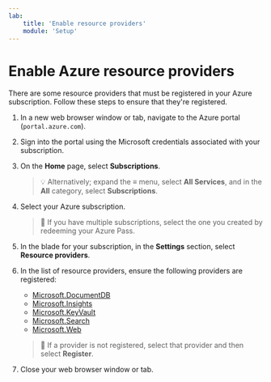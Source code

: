```yaml
---
lab:
    title: 'Enable resource providers'
    module: 'Setup'
---
```


# Enable Azure resource providers

There are some resource providers that must be registered in your Azure subscription. Follow these steps to ensure that they're registered.

1. In a new web browser window or tab, navigate to the Azure portal (``portal.azure.com``).

1. Sign into the portal using the Microsoft credentials associated with your subscription.

1. On the **Home** page, select **Subscriptions**.

    > &#128161; Alternatively; expand the **&#8801;** menu, select **All Services**, and in the **All** category, select **Subscriptions**.

1. Select your Azure subscription.

    > &#128221; If you have multiple subscriptions, select the one you created by redeeming your Azure Pass.

1. In the blade for your subscription, in the **Settings** section, select **Resource providers**.

1. In the list of resource providers, ensure the following providers are registered:
    - [Microsoft.DocumentDB][docs.microsoft.com/azure/templates/microsoft.documentdb/databaseaccounts]
    - [Microsoft.Insights][docs.microsoft.com/azure/templates/microsoft.insights/components]
    - [Microsoft.KeyVault][docs.microsoft.com/azure/templates/microsoft.keyvault/vaults]
    - [Microsoft.Search][docs.microsoft.com/azure/templates/microsoft.search/searchservices]
    - [Microsoft.Web][docs.microsoft.com/azure/templates/microsoft.web/sites]

    > &#128221; If a provider is not registered, select that provider and then select **Register**.

1. Close your web browser window or tab.

[docs.microsoft.com/azure/templates/microsoft.documentdb/databaseaccounts]: https://docs.microsoft.com/azure/templates/microsoft.documentdb/databaseaccounts
[docs.microsoft.com/azure/templates/microsoft.insights/components]: https://docs.microsoft.com/azure/templates/microsoft.insights/components
[docs.microsoft.com/azure/templates/microsoft.keyvault/vaults]: https://docs.microsoft.com/azure/templates/microsoft.keyvault/vaults
[docs.microsoft.com/azure/templates/microsoft.search/searchservices]: https://docs.microsoft.com/azure/templates/microsoft.search/searchservices
[docs.microsoft.com/azure/templates/microsoft.web/sites]: https://docs.microsoft.com/azure/templates/microsoft.web/sites
